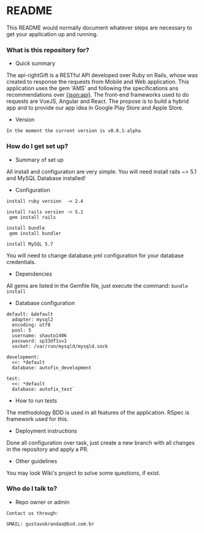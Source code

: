 # README #

This README would normally document whatever steps are necessary to get your application up and running.

### What is this repository for? ###

* Quick summary

The api-rightGift is a RESTful API developed over Ruby on Rails, whose was created to response the requests from Mobile and Web application. This application uses the gem 'AMS' and following the specifications ans recommendations over [{json:api}](http://jsonapi.org/). The front-end frameworks used to do requests are VueJS, Angular and React. The propose is to build a hybrid app and to provide our app idea in Google Play Store and Apple Store.

* Version

`In the moment the current version is v0.0.1-alpha`

### How do I get set up? ###

* Summary of set up

All install and configuration are very simple. You will need install rails ~> 5.1 and MySQL Database installed!

* Configuration

```
install ruby version  -> 2.4

install rails version -> 5.1
 gem install rails

install bundle
 gem install bundler

install MySQL 5.7
```

You will need to change database.yml configuration for your database credentials.

* Dependencies

All gems are listed in the Gemfile file, just execute the command:
`bundle install`

* Database configuration

```
default: &default
  adapter: mysql2
  encoding: utf8
  pool: 5
  username: shauto1406
  password: sp33df1xv1
  socket: /var/run/mysqld/mysqld.sock

development:
  <<: *default
  database: autofix_development

test:
  <<: *default
  database: autofix_test`
```

* How to run tests

The methodology BDD is used in all features of the application. RSpec is framework used for this.

* Deployment instructions

Done all configuration over task, just create a new branch with all changes in the repository and
apply a PR.

* Other guidelines

You may look Wiki's project to solve some questions, if exist.

### Who do I talk to? ###

* Repo owner or admin

```
Contact us through:

GMAIL: gustavobrandao@bsd.com.br
```
